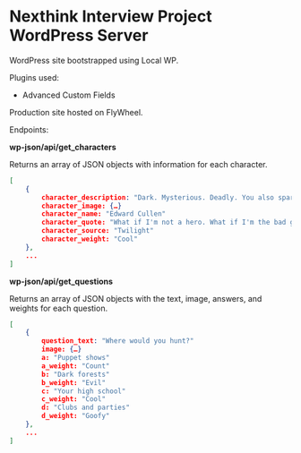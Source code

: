 # Nexthink Interview Project WordPress Server

WordPress site bootstrapped using Local WP.

Plugins used:

- Advanced Custom Fields

Production site hosted on FlyWheel.

Endpoints:

**wp-json/api/get_characters**

Returns an array of JSON objects with information for each character.

```JSON
[
    {
        character_description: "Dark. Mysterious. Deadly. You also sparkle. Very cool."
        character_image: {…}
        character_name: "Edward Cullen"
        character_quote: "What if I'm not a hero. What if I'm the bad guy?"
        character_source: "Twilight"
        character_weight: "Cool"
    },
    ...
]
```

**wp-json/api/get_questions**

Returns an array of JSON objects with the text, image, answers, and weights for each question.

```JSON
[
    {
        question_text: "Where would you hunt?"
        image: {…}
        a: "Puppet shows"
        a_weight: "Count"
        b: "Dark forests"
        b_weight: "Evil"
        c: "Your high school"
        c_weight: "Cool"
        d: "Clubs and parties"
        d_weight: "Goofy"
    },
    ...
]
```
